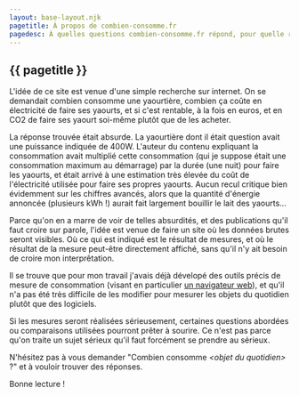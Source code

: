 ```yaml
---
layout: base-layout.njk
pagetitle: À propos de combien-consomme.fr
pagedesc: À quelles questions combien-consomme.fr répond, pour quelle raison il a été créé, dans quel esprit.
---
```


<article>

# {{ pagetitle }}

L'idée de ce site est venue d'une simple recherche sur internet. On se demandait combien consomme une yaourtière, combien ça coûte en électricité de faire ses yaourts, et si c'est rentable, à la fois en euros, et en CO2 de faire ses yaourt soi-même plutôt que de les acheter.

La réponse trouvée était absurde. La yaourtière dont il était question avait une puissance indiquée de 400W. L'auteur du contenu expliquant la consommation avait multiplié cette consommation (qui je suppose était une consommation maximum au démarrage) par la durée (une nuit) pour faire les yaourts, et était arrivé à une estimation très élevée du coût de l'électricité utilisée pour faire ses propres yaourts. Aucun recul critique bien évidemment sur les chiffres avancés, alors que la quantité d'énergie annoncée (plusieurs kWh !) aurait fait largement bouillir le lait des yaourts...

Parce qu'on en a marre de voir de telles absurdités, et des publications qu'il faut croire sur parole, l'idée est venue de faire un site où les données brutes seront visibles. Où ce qui est indiqué est le résultat de mesures, et où le résultat de la mesure peut-être directement affiché, sans qu'il n'y ait besoin de croire mon interprêtation.

Il se trouve que pour mon travail j'avais déjà dévelopé des outils précis de mesure de consommation (visant en particulier [un navigateur web](https://www.mozilla.org/fr/firefox/new/)), et qu'il n'a pas été très difficile de les modifier pour mesurer les objets du quotidien plutôt que des logiciels.

Si les mesures seront réalisées sérieusement, certaines questions abordées ou comparaisons utilisées pourront prêter à sourire. Ce n'est pas parce qu'on traite un sujet sérieux qu'il faut forcément se prendre au sérieux.

N'hésitez pas à vous demander "Combien consomme *&lt;objet du quotidien>* ?" et à vouloir trouver des réponses.

Bonne lecture !
</article>
